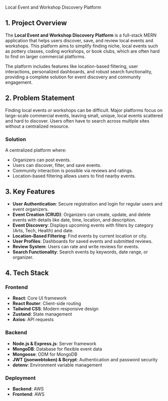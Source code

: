 Local Event and Workshop Discovery Platform

## 1. Project Overview
The **Local Event and Workshop Discovery Platform** is a full-stack MERN application that helps users discover, save, and review local events and workshops. This platform aims to simplify finding niche, local events such as pottery classes, coding workshops, or book clubs, which are often hard to find on larger commercial platforms.  

The platform includes features like location-based filtering, user interactions, personalized dashboards, and robust search functionality, providing a complete solution for event discovery and community engagement.


## 2. Problem Statement
Finding local events or workshops can be difficult. Major platforms focus on large-scale commercial events, leaving small, unique, local events scattered and hard to discover. Users often have to search across multiple sites without a centralized resource.  


### Solution
A centralized platform where:  
- Organizers can post events.  
- Users can discover, filter, and save events.  
- Community interaction is possible via reviews and ratings.  
- Location-based filtering allows users to find nearby events.  


## 3. Key Features
- **User Authentication**: Secure registration and login for regular users and event organizers.  
- **Event Creation (CRUD)**: Organizers can create, update, and delete events with details like date, time, location, and description.  
- **Event Discovery**: Displays upcoming events with filters by category (Arts, Tech, Health) and date.  
- **Location-Based Filtering**: Find events by current location or city.  
- **User Profiles**: Dashboards for saved events and submitted reviews.  
- **Review System**: Users can rate and write reviews for events.  
- **Search Functionality**: Search events by keywords, date range, or organizer.  


## 4. Tech Stack

### Frontend
- **React**: Core UI framework  
- **React Router**: Client-side routing  
- **Tailwind CSS**: Modern responsive design  
- **Zustand**: State management  
- **Axios**: API requests  

### Backend
- **Node.js & Express.js**: Server framework  
- **MongoDB**: Database for flexible event data  
- **Mongoose**: ODM for MongoDB  
- **JWT (jsonwebtoken) & Bcrypt**: Authentication and password security  
- **dotenv**: Environment variable management  

### Deployment
- **Backend**: AWS  
- **Frontend**: AWS  
